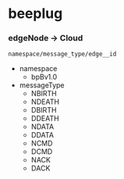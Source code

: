 # beeplug

### edgeNode -> Cloud

`namespace/message_type/edge__id`

- namespace
  - bpBv1.0
- messageType
  - NBIRTH
  - NDEATH
  - DBIRTH
  - DDEATH
  - NDATA
  - DDATA
  - NCMD
  - DCMD
  - NACK
  - DACK
